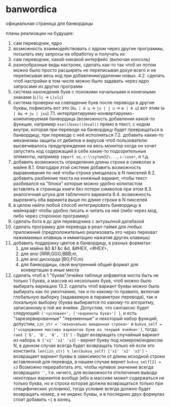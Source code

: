 # banwordica
официальная страница для банвордицы

планы реализации на будущее:
1. сам переводчик, ядро
2. возможность взаимодействовать с ядром через другие программы, посылать ему запросы на обработку и получать их
3. сам переводчик, какой-никакой интерфейс (включая консоль)
4. разнообразные виды настроек, сделать как-то так чтоб их потом можно было просто расширять не переписывая дохуя всего и не переписывая весь код при добавлении/удалении новых.
   4.2. сделать чтоб настройки в том числе можно было задавать через ядро запросами из других программ
5. система нахождения букв с похожими начальными и конечными знаками (`Lllc` -> `Llxlc`)
6. система проверки на совпадение букв после перевода в другие буквы, пофиксить вот это (`йц | й ц` -> `ju | j u` -> `ю | й ц`) вот этим (`ю | йц` -> `ju | jxu`)
7.1. интерпретируемо-конвертируемо-компилируемая банвордица (возможность добавления какой-то функции, например `exe()`/`exec()`/`eval()` прямо в текст, с кодом внутри, которая при переводе на банвордицу будет превращаться в банвордицу, при переводе с неё исполняться
   7.2. добавить какие-то механизмы защиты от дебилов и вирусов чтоб пользователю высвечивалось предупреждение на весь монитор когда он хочет запустить код содержащий в себе какие-то подозрительные элементы, например `import os`, `c:\\sytem32\...`, `c:\user`, и т.д.
8. добавить возможность определения длины строки в символах в майне
   8.1. благодаря этой системе добавить возможность выравнивания по ней чтобы строка умещалась в N пикселей
   8.2. добавить разбиение текста на книжный вариант, чтобы текст разбивался на "блоки" которые можно удобно копипастом вставлять в страницы книги без потери символов при этом
   8.3. аналогичная штука для табличного варианта
   8.4. возможность выровнять оба варианта выше по длине строки в N пикселей
9. в целом найти любой способ интегрировать банвордицу в майнкрафт чтобы удобно писать и читать на ней (либо через мод, либо через сторонюю программу)
10. сделать бота в дс для переводчика с актуаьлной датабазой
11. сделать програмку для перевода в реал-тайме для любых приложений (предположительно реализовать это через перехват нажимаемых клавишь и иммитацию нажатия других клавишь)
12. добавить поддержку цветов в банвордицу, в разных форматах:
    1. для майна &0 &1 &c &d, &#HEX, <#HEX>,
    2. для ansi [RRR;GGG;BBB;m,
    3. для ansi дискорда [BG;FG;m)
    4. для банвордицы, свой внутренний общий формат для конвертации в иные места
13. сделать чтоб в 1 "букве"/ячейки таблице алфавитов могла быть не только 1 буква, а массив из нескольких букв, чтоб можно было выбирать вариацию
    13.2. сделать чтоб вариант буквы можно было выбирать как по умолчанию, так и по какому-то правило, включая глобальную выборку (задаваемую в параметрах перевода), так и локальную выборку (буква выбирается по какому-то алгоритму, записанному в той же ячейке. Допустим, что синтаксис будет следующий: `['<условие>', ['<варианты букв>'] ]`, и есть "зарезервированные" "переменные" и некоторый набор функций, допустим, `izn_str = '<изначально введенная строка>'` и `bukva_self = ['<содержание массива вариантов букв из текущей ячейки>']`, тогда:
    `rand ['Б', 'B', '8', 'I3']` - будет возвращать случайный вариант из набора.
    `N ['x1' 'x2' 'x3]` - вернет букву под номером/индексом N, в данном случае всегда будет возвращать только её если это константа. 
    `len(izn_str) % len(bukva_self) ['x1' 'x2' 'x3']` - возвращает вариант буквы в зависимости от длины исходной строки вставленной для перевода, в нашем случае вернет `bukva_self[2] = x3`
    Возможно переработать это, чтобы нулевое значение всегда возвращало `''`, т.е. ничего, для возможности отключения вывода некоторых вариантов вообще (ибо в массиве может содержаться не только буква, но и строка которая должна возвращаться только при специфических условиях), тогда условие всегда должно будет возвращать номер, а не индекс буквы, и в последних двух формулах стоит добавить `+1` в конец.
